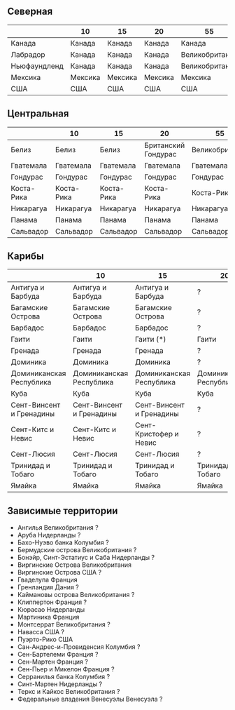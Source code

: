 ## Северная

|               |10         |15         |20         |55             |64             |
|---------------|-----------|-----------|-----------|---------------|---------------|
|Канада         |Канада     |Канада     |Канада     |Канада         |Канада         |
|Лабрадор       |Канада     |Канада     |Канада     |Великобритания |Великобритания |
|Ньюфаундленд   |Канада     |Канада     |Канада     |Великобритания |Великобритания |
|Мексика        |Мексика    |Мексика    |Мексика    |Мексика        |Мексика        |
|США            |США        |США        |США        |США            |США            |

## Центральная

|           |10         |15         |20                     |55             |64             |
|-----------|-----------|-----------|-----------------------|---------------|---------------|
|Белиз      |Белиз      |Белиз      |Британский Гондурас    |Великобритания |Великобритания |
|Гватемала  |Гватемала  |Гватемала  |Гватемала              |Гватемала      |Гватемала      |
|Гондурас   |Гондурас   |Гондурас   |Гондурас               |Гондурас       |Гондурас       |
|Коста-Рика |Коста-Рика |Коста-Рика |Коста-Рика             |Коста-Рика     |Коста-Рика     |
|Никарагуа  |Никарагуа  |Никарагуа  |Никарагуа              |Никарагуа      |Никарагуа      |
|Панама     |Панама     |Панама     |Панама                 |Панама         |Панама         |
|Сальвадор  |Сальвадор  |Сальвадор  |Сальвадор              |Сальвадор      |Сальвадор      |

## Карибы

|                           |10                         |15                         |20                         |55                         |64                         |
|---------------------------|---------------------------|---------------------------|---------------------------|---------------------------|---------------------------|
|Антигуа и Барбуда          |Антигуа и Барбуда          |Антигуа и Барбуда          |?                          |Великобритания             |Великобритания             |
|Багамские Острова          |Багамские Острова          |Багамские Острова          |?                          |Великобритания             |Великобритания             |
|Барбадос                   |Барбадос                   |Барбадос                   |?                          |Великобритания             |Великобритания             |
|Гаити                      |Гаити                      |Гаити (*)                  |Гаити                      |Гаити                      |Гаити                      |
|Гренада                    |Гренада                    |Гренада                    |?                          |Великобритания             |Великобритания             |
|Доминика                   |Доминика                   |Доминика                   |?                          |Великобритания             |Великобритания             |
|Доминиканская Республика   |Доминиканская Республика   |Доминиканская Республика   |Доминиканская Республика   |Доминиканская Республика   |Доминиканская Республика   |
|Куба                       |Куба                       |Куба                       |Куба                       |Куба                       |Куба                       |
|Сент-Винсент и Гренадины   |Сент-Винсент и Гренадины   |Сент-Винсент и Гренадины   |?                          |Великобритания             |Великобритания             |
|Сент-Китс и Невис          |Сент-Китс и Невис          |Сент-Кристофер и Невис     |?                          |Великобритания             |Великобритания             |
|Сент-Люсия                 |Сент-Люсия                 |Сент-Люсия                 |?                          |Великобритания             |Великобритания             |
|Тринидад и Тобаго          |Тринидад и Тобаго          |Тринидад и Тобаго          |Тринидад и Тобаго          |Великобритания             |Великобритания             |
|Ямайка                     |Ямайка                     |Ямайка                     |Ямайка                     |Великобритания             |Великобритания             |

## Зависимые территории

*   Ангилья                         Великобритания  ?
*   Аруба                           Нидерланды      ?
*   Бахо-Нуэво банка                Колумбия        ?
*   Бермудские острова              Великобритания  ?
*   Бонэйр, Синт-Эстатиус и Саба    Нидерланды      ?
*   Виргинские Острова              Великобритания
*   Виргинские Острова              США             ?
*   Гваделупа                       Франция
*   Гренландия                      Дания           ?
*   Каймановы острова               Великобритания  ?
*   Клиппертон                      Франция         ?
*   Кюрасао                         Нидерланды
*   Мартиника                       Франция
*   Монтсеррат                      Великобритания  ?
*   Навасса                         США             ?
*   Пуэрто-Рико                     США
*   Сан-Андрес-и-Провиденсия        Колумбия        ?
*   Сен-Бартелеми                   Франция         ?
*   Сен-Мартен                      Франция         ?
*   Сен-Пьер и Микелон              Франция         ?
*   Серранилья банка                Колумбия        ?
*   Синт-Мартен                     Нидерланды      ?
*   Теркс и Кайкос                  Великобритания  ?
*   Федеральные владения Венесуэлы  Венесуэла       ?
